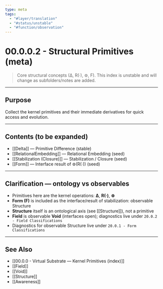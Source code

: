 ```yaml
---
type: meta
tags:
  - "#layer/translation"
  - "#status/unstable"
  - "#function/observation"
---
```


# 00.0.0.2 - Structural Primitives (meta)

> Core structural concepts (∆, R(·), ⊚, F). This index is unstable and will change as subfolders/notes are added.

---

## Purpose

Collect the kernel primitives and their immediate derivatives for quick access and evolution.

---

## Contents (to be expanded)

- [[Delta]] — Primitive Difference (stable)
- [[RelationalEmbedding]] — Relational Embedding (seed)
- [[Stabilization (Closure)]] — Stabilization / Closure (seed)
- [[Form]] — Interface result of ⊚(R(·)) (seed)

---

## Clarification — ontology vs observables

- Primitives here are the kernel operations: **∆**, **R(·)**, **⊚**
- **Form (F)** is included as the interface/result of stabilization: observable Structure
- **Structure** itself is an ontological axis (see [[Structure]]), not a primitive
- **Field** is observable **Void** (interfaces open); diagnostics live under `20.0.2 - Field Classifications`
- Diagnostics for observable Structure live under `20.0.1 - Form Classifications`

---

## See Also

- [[00.0.0 - Virtual Substrate — Kernel Primitives (index)]]
- [[Field]]
- [[Void]]
- [[Structure]]
- [[Awareness]]
